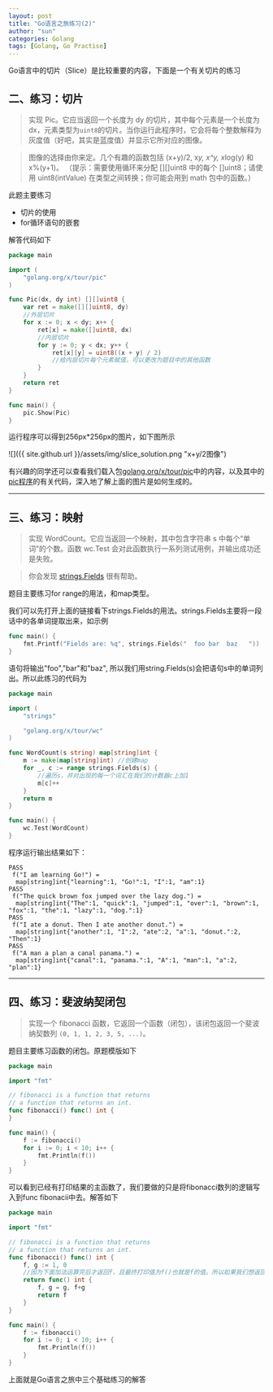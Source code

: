 ```yaml
---
layout: post
title: "Go语言之旅练习(2)"
author: "sun"
categories: Golang
tags: [Golang, Go Practise]
---
```


Go语言中的切片（Slice）是比较重要的内容，下面是一个有关切片的练习

## 二、练习：切片

> 实现 Pic。它应当返回一个长度为 dy 的切片，其中每个元素是一个长度为 dx，元素类型为`uint8`的切片。当你运行此程序时，它会将每个整数解释为灰度值（好吧，其实是蓝度值）并显示它所对应的图像。

> 图像的选择由你来定。几个有趣的函数包括 (x+y)/2, x*y, x^y, x*log(y) 和 x%(y+1)。
（提示：需要使用循环来分配 [][]uint8 中的每个 []uint8；请使用 uint8(intValue) 在类型之间转换；你可能会用到 math 包中的函数。）

此题主要练习

 - 切片的使用
 - for循环语句的嵌套

解答代码如下
```go
package main

import (
	"golang.org/x/tour/pic"
)

func Pic(dx, dy int) [][]uint8 {
	var ret = make([][]uint8, dy)
	//外层切片
	for x := 0; x < dy; x++ {
		ret[x] = make([]uint8, dx)
		//内层切片
		for y := 0; y < dx; y++ {
			ret[x][y] = uint8((x + y) / 2)
			//给内层切片每个元素赋值，可以更改为题目中的其他函数
		}
	}
	return ret
}

func main() {
	pic.Show(Pic)
}

```
运行程序可以得到256px*256px的图片，如下图所示

![]({{ site.github.url }}/assets/img/slice_solution.png "x+y/2图像")

有兴趣的同学还可以查看我们载入包[golang.org/x/tour/pic](https://godoc.org/golang.org/x/tour/pic)中的内容，以及其中的[pic程序](https://github.com/golang/tour/blob/master/pic/pic.go)的有关代码，深入地了解上面的图片是如何生成的。

---

## 三、练习：映射
> 实现 WordCount。它应当返回一个映射，其中包含字符串 s 中每个“单词”的个数。函数 wc.Test 会对此函数执行一系列测试用例，并输出成功还是失败。

> 你会发现 [strings.Fields](https://go-zh.org/pkg/strings/#Fields) 很有帮助。

题目主要练习for range的用法，和map类型。

我们可以先打开上面的链接看下strings.Fields的用法。strings.Fields主要将一段话中的各单词提取出来，如示例
```go
func main() {
	fmt.Printf("Fields are: %q", strings.Fields("  foo bar  baz   "))
}
```
语句将输出"foo","bar"和"baz", 所以我们用string.Fields(s)会把语句s中的单词列出。所以此练习的代码为
```go
package main

import (
	"strings"

	"golang.org/x/tour/wc"
)

func WordCount(s string) map[string]int {
	m := make(map[string]int) //创建map
	for _, c := range strings.Fields(s) {
		//遍历s，并对出现的每一个词汇在我们的计数器c上加1
		m[c]++
	}
	return m
}

func main() {
	wc.Test(WordCount)
}
```
程序运行输出结果如下：
```
PASS
 f("I am learning Go!") = 
  map[string]int{"learning":1, "Go!":1, "I":1, "am":1}
PASS
 f("The quick brown fox jumped over the lazy dog.") = 
  map[string]int{"The":1, "quick":1, "jumped":1, "over":1, "brown":1, "fox":1, "the":1, "lazy":1, "dog.":1}
PASS
 f("I ate a donut. Then I ate another donut.") = 
  map[string]int{"another":1, "I":2, "ate":2, "a":1, "donut.":2, "Then":1}
PASS
 f("A man a plan a canal panama.") = 
  map[string]int{"canal":1, "panama.":1, "A":1, "man":1, "a":2, "plan":1}
```
---

## 四、练习：斐波纳契闭包
> 实现一个 fibonacci 函数，它返回一个函数（闭包），该闭包返回一个斐波纳契数列 `(0, 1, 1, 2, 3, 5, ...)`。

题目主要练习函数的闭包。原题模版如下
```go
package main

import "fmt"

// fibonacci is a function that returns
// a function that returns an int.
func fibonacci() func() int {
}

func main() {
	f := fibonacci()
	for i := 0; i < 10; i++ {
		fmt.Println(f())
	}
}
```
可以看到已经有打印结果的主函数了，我们要做的只是将fibonacci数列的逻辑写入到func fibonacii中去。解答如下
```go
package main

import "fmt"

// fibonacci is a function that returns
// a function that returns an int.
func fibonacci() func() int {
	f, g := 1, 0 
	//因为下面加法运算完后才返回f，且最终打印值为f()也就是f的值。所以如果我们想返回从0开始的数列，需要将g初始赋值为0
	return func() int {
		f, g = g, f+g
		return f
	}
}

func main() {
	f := fibonacci()
	for i := 0; i < 10; i++ {
		fmt.Println(f())
	}
}
```
上面就是Go语言之旅中三个基础练习的解答
